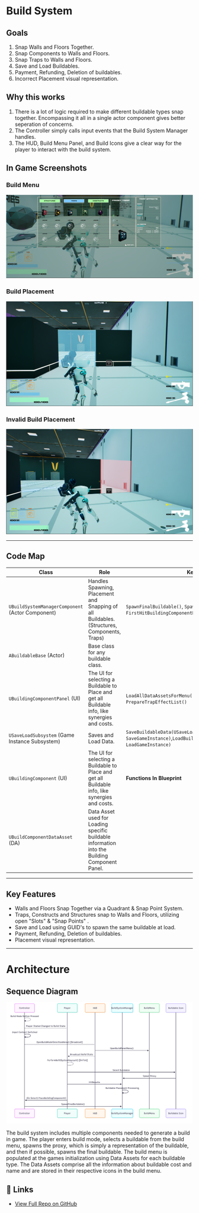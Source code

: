 ﻿# Build System

## Goals
1. Snap Walls and Floors Together.
2. Snap Components to Walls and Floors.
3. Snap Traps to Walls and Floors.
4. Save and Load Buildables.
5. Payment, Refunding, Deletion of buildables.
6. Incorrect Placement visual representation.

## Why this works
1. There is a lot of logic required to make different buildable types snap together. Encompassing it all in a single actor component gives better seperation of concerns.
2. The Controller simply calls input events that the Build System Manager handles.
3. The HUD, Build Menu Panel, and Build Icons give a clear way for the player to interact with the build system.

## In Game Screenshots

### Build Menu
![Build Menu Screenshot](./Images/BuildMenuUI.png)

### Build Placement
![Building Screenshot](./Images/BuildingScreenshot.png)

### Invalid Build Placement
![Incorrect Placement Screenshot](./Images/InvalidPlacementScreenshot.png)

---

##  Code Map

<!-- blank line above! -->

| Class                                            | Role                                                                                            | Key Methods                                                                                                   | GitHub                                                                                                                                                                                                                                                                         |
|--------------------------------------------------|-------------------------------------------------------------------------------------------------|---------------------------------------------------------------------------------------------------------------|--------------------------------------------------------------------------------------------------------------------------------------------------------------------------------------------------------------------------------------------------------------------------------|
| `UBuildSystemManagerComponent` (Actor Component) | Handles Spawning, Placement and Snapping of all Buildables. (Structures, Components, Traps)     | `SpawnFinalBuildable()`, `SpawnProxy()`, `FirstHitBuildingComponentHitResult()`,`HandleProxyPlacement()`      | [H](https://github.com/unrealrobin/timbermvp/blob/main/Source/timbermvp/Public/Components/BuildSystem/BuildSystemManagerComponent.h) - [CPP](https://github.com/unrealrobin/timbermvp/blob/main/Source/timbermvp/Private/Components/BuildSystem/BuildSystemManagerComponent.cpp) |
| `ABuildableBase` (Actor)                         | Base class for any buildable class.                                                             |                                                                                                               | [H](https://github.com/unrealrobin/timbermvp/blob/main/Source/timbermvp/Public/BuildSystem/BuildableBase.h) - [CPP](https://github.com/unrealrobin/timbermvp/blob/main/Source/timbermvp/Private/BuildSystem/BuildableBase.cpp)                                                 |
| `UBuildingComponentPanel` (UI)                   | The UI for selecting a Buildable to Place and get all Buildable info, like synergies and costs. | `LoadAllDataAssetsForMenu()`, `CreateBuildableIconsInMenu()`, `PrepareTrapEffectList()`                       | [H](https://github.com/unrealrobin/timbermvp/blob/main/Source/timbermvp/Public/UI/BuildingComponentPanel.h) - [CPP](https://github.com/unrealrobin/timbermvp/blob/main/Source/timbermvp/Private/UI/BuildingComponentPanel.cpp)                                                 |
| `USaveLoadSubsystem`  (Game Instance Subsystem)  | Saves and Load Data.                                                                            | `SaveBuildableData(USaveLoadStruct* SaveGameInstance)`,`LoadBuildableData(USaveLoadStruct* LoadGameInstance)` | [H](https://github.com/unrealrobin/timbermvp/blob/main/Source/timbermvp/Public/Subsystems/SaveLoad/SaveLoadSubsystem.h) - [CPP](https://github.com/unrealrobin/timbermvp/blob/main/Source/timbermvp/Private/Subsystems/SaveLoad/SaveLoadSubsystem.cpp)                         |
| `UBuildingComponent`  (UI)                       | The UI for selecting a Buildable to Place and get all Buildable info, like synergies and costs. | **Functions In Blueprint**                                                                                    | [H](https://github.com/unrealrobin/timbermvp/blob/main/Source/timbermvp/Public/UI/BuildingComponent.h)                                                          |
| `UBuildComponentDataAsset`  (DA)                 | Data Asset used for Loading specific buildable information into the Building Component Panel.   |                                                                                                               | [H](https://github.com/unrealrobin/timbermvp/blob/main/Source/timbermvp/Public/Data/DataAssets/BuildComponentDataAsset.h)                                                                                                                                                                                                           |

---

##  Key Features
- Walls and Floors Snap Together via a Quadrant & Snap Point System.
- Traps, Constructs and Structures snap to Walls and Floors, utilizing open "Slots" & "Snap Points" .
- Save and Load using GUID's to spawn the same buildable at load.
- Payment, Refunding, Deletion of buildables.
- Placement visual representation.

---


# Architecture

## Sequence Diagram
![Build System Sequence Diagram](./Images/BuildSystemSequence.png)

The build system includes multiple components needed to generate a build in game. The player enters build mode, selects a buildable from the build menu, spawns the proxy,
which is simply a representation of the buildable, and then if possible, spawns the final buildable. The build menu is populated
at the games initialization using Data Assets for each buildable type. The Data Assets comprise all the information about buildable cost and name
and are stored in their respective icons in the build menu.

## 🔗 Links
- [View Full Repo on GitHub](https://github.com/unrealrobin/timbermvp)